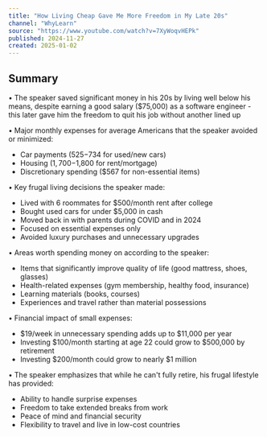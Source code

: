```yaml
---
title: "How Living Cheap Gave Me More Freedom in My Late 20s"
channel: "WhyLearn"
source: "https://www.youtube.com/watch?v=7XyWoqvHEPk"
published: 2024-11-27
created: 2025-01-02
---
```

## Summary

• The speaker saved significant money in his 20s by living well below his means, despite earning a good salary ($75,000) as a software engineer - this later gave him the freedom to quit his job without another lined up

• Major monthly expenses for average Americans that the speaker avoided or minimized:
  - Car payments ($525-$734 for used/new cars)
  - Housing ($1,700-$1,800 for rent/mortgage)
  - Discretionary spending ($567 for non-essential items)

• Key frugal living decisions the speaker made:
  - Lived with 6 roommates for $500/month rent after college
  - Bought used cars for under $5,000 in cash
  - Moved back in with parents during COVID and in 2024
  - Focused on essential expenses only
  - Avoided luxury purchases and unnecessary upgrades

• Areas worth spending money on according to the speaker:
  - Items that significantly improve quality of life (good mattress, shoes, glasses)
  - Health-related expenses (gym membership, healthy food, insurance)
  - Learning materials (books, courses)
  - Experiences and travel rather than material possessions

• Financial impact of small expenses:
  - $19/week in unnecessary spending adds up to $11,000 per year
  - Investing $100/month starting at age 22 could grow to $500,000 by retirement
  - Investing $200/month could grow to nearly $1 million

• The speaker emphasizes that while he can't fully retire, his frugal lifestyle has provided:
  - Ability to handle surprise expenses
  - Freedom to take extended breaks from work
  - Peace of mind and financial security
  - Flexibility to travel and live in low-cost countries